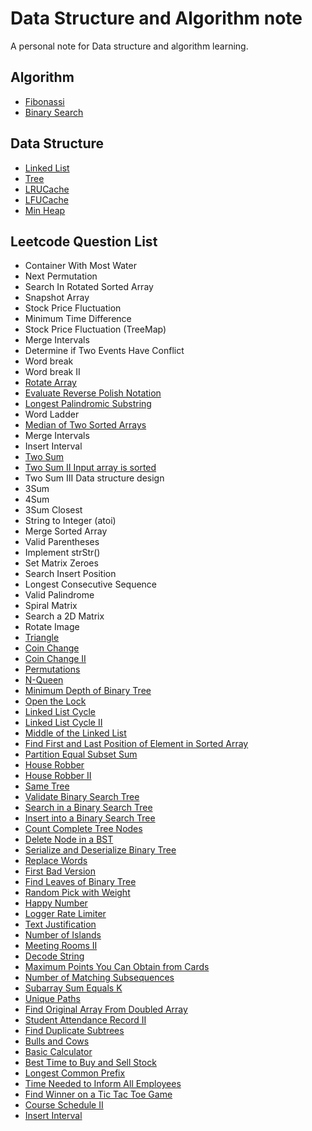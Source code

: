 # Data Structure and Algorithm note
A personal note for Data structure and algorithm learning.

## Algorithm
- [Fibonassi](https://github.com/swksysb1124/DsaNote/blob/main/Fibonassi.md)
- [Binary Search](https://github.com/swksysb1124/DsaNote/blob/main/BinarySearch.md)


## Data Structure
- [Linked List](https://github.com/swksysb1124/DsaNote/blob/main/ListNode.md)
- [Tree](https://github.com/swksysb1124/DsaNote/blob/main/Tree.md)
- [LRUCache](https://github.com/swksysb1124/DsaNote/blob/main/LRUCache.md)
- [LFUCache](https://github.com/swksysb1124/DsaNote/blob/main/LFUCache.md)
- [Min Heap](https://github.com/swksysb1124/DsaNote/blob/main/MinHeap.md)

## Leetcode Question List
- Container With Most Water 
- Next Permutation
- Search In Rotated Sorted Array
- Snapshot Array
- Stock Price Fluctuation
- Minimum Time Difference
- Stock Price Fluctuation (TreeMap)
- Merge Intervals
- Determine if Two Events Have Conflict
- Word break
- Word break II
- [Rotate Array](https://github.com/swksysb1124/DsaNote/blob/main/RotateArrray.md)
- [Evaluate Reverse Polish Notation](https://github.com/swksysb1124/DsaNote/blob/main/EvaluateReversePolishNotation.md)
- [Longest Palindromic Substring](https://github.com/swksysb1124/DsaNote/blob/main/LongestPalindromeSubstring.md)
- Word Ladder
- [Median of Two Sorted Arrays](https://github.com/swksysb1124/DsaNote/blob/main/MedianOfTwoSortedArrays.md)
- Merge Intervals
- Insert Interval
- [Two Sum](https://github.com/swksysb1124/DsaNote/blob/main/TwoSum.md)
- [Two Sum II Input array is sorted](https://github.com/swksysb1124/DsaNote/blob/main/TwoSumSortedArray.md)
- Two Sum III Data structure design
- 3Sum
- 4Sum
- 3Sum Closest
- String to Integer (atoi)
- Merge Sorted Array
- Valid Parentheses
- Implement strStr()
- Set Matrix Zeroes
- Search Insert Position
- Longest Consecutive Sequence
- Valid Palindrome
- Spiral Matrix
- Search a 2D Matrix
- Rotate Image
- [Triangle](https://github.com/swksysb1124/DsaNote/blob/main/Triangle.md)
- [Coin Change](https://github.com/swksysb1124/DsaNote/blob/main/CoinChange.md)
- [Coin Change II](https://github.com/swksysb1124/DsaNote/blob/main/CoinChangeII.md)
- [Permutations](https://github.com/swksysb1124/DsaNote/blob/main/Permutations.md)
- [N-Queen](https://github.com/swksysb1124/DsaNote/blob/main/NQueen.md)
- [Minimum Depth of Binary Tree](https://github.com/swksysb1124/DsaNote/blob/main/MimDepthBT.md)
- [Open the Lock](https://github.com/swksysb1124/DsaNote/blob/main/OpenLock.md)
- [Linked List Cycle](https://github.com/swksysb1124/DsaNote/blob/main/LinkedListCycle.md)
- [Linked List Cycle II](https://github.com/swksysb1124/DsaNote/blob/main/LinkedListCycleII.md)
- [Middle of the Linked List](https://github.com/swksysb1124/DsaNote/blob/main/MiddleLinkedList.md)
- [Find First and Last Position of Element in Sorted Array](https://github.com/swksysb1124/DsaNote/blob/main/FirstLastESortedArray.md)
- [Partition Equal Subset Sum](https://github.com/swksysb1124/DsaNote/blob/main/PartitionEqualSubsetSum.md)
- [House Robber](https://github.com/swksysb1124/DsaNote/blob/main/HouseRobber.md)
- [House Robber II](https://github.com/swksysb1124/DsaNote/blob/main/HouseRobberII.md)
- [Same Tree](https://github.com/swksysb1124/DsaNote/blob/main/SameTree.md)
- [Validate Binary Search Tree](https://github.com/swksysb1124/DsaNote/blob/main/ValidBST.md)
- [Search in a Binary Search Tree](https://github.com/swksysb1124/DsaNote/blob/main/SearchInBST.md)
- [Insert into a Binary Search Tree](https://github.com/swksysb1124/DsaNote/blob/main/InsertIntoBST.md)
- [Count Complete Tree Nodes](https://github.com/swksysb1124/DsaNote/blob/main/CountCBT.md)
- [Delete Node in a BST](https://github.com/swksysb1124/DsaNote/blob/main/DeleteBST.md)
- [Serialize and Deserialize Binary Tree](https://github.com/swksysb1124/DsaNote/blob/main/SerializeDeserializeBT.md)
- [Replace Words](https://github.com/swksysb1124/DsaNote/blob/main/ReplaceWords.md)
- [First Bad Version](https://github.com/swksysb1124/DsaNote/blob/main/FirstBadVersion.md)
- [Find Leaves of Binary Tree](https://github.com/swksysb1124/DsaNote/blob/main/FindBinaryLeaves.md)
- [Random Pick with Weight](https://github.com/swksysb1124/DsaNote/blob/main/RandomPickWithWeight.md)
- [Happy Number](https://github.com/swksysb1124/DsaNote/blob/main/HappyNumber.md)
- [Logger Rate Limiter](https://github.com/swksysb1124/DsaNote/blob/main/LoggerRateLimiter.md)
- [Text Justification](https://github.com/swksysb1124/DsaNote/blob/main/TextJustification.md)
- [Number of Islands](https://github.com/swksysb1124/DsaNote/blob/main/NumberOfIslands.md)
- [Meeting Rooms II](https://github.com/swksysb1124/DsaNote/blob/main/MeetingRoomsII.md)
- [Decode String](https://github.com/swksysb1124/DsaNote/blob/main/DecodeString.md)
- [Maximum Points You Can Obtain from Cards](https://github.com/swksysb1124/DsaNote/blob/main/MaximumPointsObtainFromCards.md)
- [Number of Matching Subsequences](https://github.com/swksysb1124/DsaNote/blob/main/NumberOfMatchingSubsequences.md)
- [Subarray Sum Equals K](https://github.com/swksysb1124/DsaNote/blob/main/SubarraySumEqualsK.md)
- [Unique Paths](https://github.com/swksysb1124/DsaNote/blob/main/UniquePaths.md)
- [Find Original Array From Doubled Array](https://github.com/swksysb1124/DsaNote/blob/main/FindOriginalArrayFromDoubledArray.md)
- [Student Attendance Record II](https://github.com/swksysb1124/DsaNote/blob/main/StudentAttendanceRecordII.md)
- [Find Duplicate Subtrees](https://github.com/swksysb1124/DsaNote/blob/main/FindDuplicateSubtrees.md)
- [Bulls and Cows](https://github.com/swksysb1124/DsaNote/blob/main/BullsAndCows.md)
- [Basic Calculator](https://github.com/swksysb1124/DsaNote/blob/main/BasicCalculator.md)
- [Best Time to Buy and Sell Stock](https://github.com/swksysb1124/DsaNote/blob/main/BestTimeToBuyAndSellStock.md)
- [Longest Common Prefix](https://github.com/swksysb1124/DsaNote/blob/main/LongestCommonPrefix.md)
- [Time Needed to Inform All Employees](https://github.com/swksysb1124/DsaNote/blob/main/TimeNeededToInformAllEmployees.md)
- [Find Winner on a Tic Tac Toe Game](https://github.com/swksysb1124/DsaNote/blob/main/FindWinnerOnATicTacToeGame.md)
- [Course Schedule II](https://github.com/swksysb1124/DsaNote/blob/main/CourseScheduleII.md)
- [Insert Interval](https://github.com/swksysb1124/DsaNote/blob/main/InsertInterval.md)
